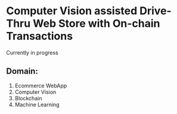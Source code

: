 # Computer Vision assisted Drive-Thru Web Store with On-chain Transactions
Currently in progress

## Domain:
1. Ecommerce WebApp
2. Computer Vision
3. Blockchain
4. Machine Learning
